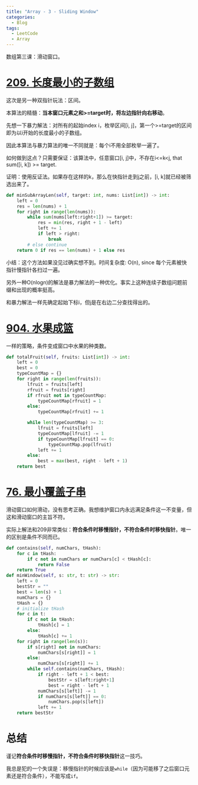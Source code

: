 ```yaml
---
title: "Array - 3 - Sliding Window"
categories:
  - Blog
tags:
  - LeetCode
  - Array
---
```


数组第三课：滑动窗口。

# [209. 长度最小的子数组](https://leetcode-cn.com/problems/minimum-size-subarray-sum/)

这次是另一种双指针玩法：区间。

本算法的精髓：**当本窗口元素之和>=target时，将左边指针向右移动**。

先想一下暴力解法：对所有的起始index i，枚举区间[i, j]，第一个>=target的区间即为以i开始的长度最小的子数组。

因此本算法与暴力算法的唯一不同就是：每个i不用全部枚举一遍了。

如何做到这点？只需要保证：该算法中，任意窗口[i, j]中，不存在i<=k<j, that sum([i, k]) >= target.

证明：使用反证法。如果存在这样的k，那么在快指针走到j之前，[i, k]就已经被筛选出来了。

```python
def minSubArrayLen(self, target: int, nums: List[int]) -> int:
    left = 0
    res = len(nums) + 1
    for right in range(len(nums)): 
        while sum(nums[left:right+1]) >= target:
            res = min(res, right + 1 - left)
            left += 1
            if left > right:
                break
        # else continue
    return 0 if res == len(nums) + 1 else res
```

小结：这个方法如果没见过确实想不到。时间复杂度: O(n), since 每个元素被快指针慢指针各扫过一遍。

另外一种O(nlogn)的解法是暴力解法的一种优化。事实上这种连续子数组问题前缀和出现的概率挺高。

和暴力解法一样先确定起始下标i，但j是在右边二分查找得出的。

# [904. 水果成篮](https://leetcode-cn.com/problems/fruit-into-baskets/)

一样的策略，条件变成窗口中水果的种类数。

```python
def totalFruit(self, fruits: List[int]) -> int:
    left = 0
    best = 0
    typeCountMap = {}
    for right in range(len(fruits)):
        lfruit = fruits[left]
        rfruit = fruits[right]
        if rfruit not in typeCountMap:
            typeCountMap[rfruit] = 1
        else:
            typeCountMap[rfruit] += 1

        while len(typeCountMap) >= 3:
            lfruit = fruits[left]
            typeCountMap[lfruit] -= 1
            if typeCountMap[lfruit] == 0:
                typeCountMap.pop(lfruit)
            left += 1
        else:
            best = max(best, right - left + 1)
    return best
```

# [76. 最小覆盖子串](https://leetcode-cn.com/problems/minimum-window-substring/)

滑动窗口如何滑动，没有思考正确。我想维护窗口内永远满足条件这一不变量，但这和滑动窗口的主旨不符。

实际上解法和209非常类似：**符合条件时移慢指针，不符合条件时移快指针**。唯一的区别是条件不同而已。

```python
def contains(self, numChars, tHash):
    for c in tHash:
        if c not in numChars or numChars[c] < tHash[c]:
            return False
    return True
def minWindow(self, s: str, t: str) -> str:
    left = 0
    bestStr = ""
    best = len(s) + 1
    numChars = {}
    tHash = {}
    # initialize tHash
    for c in t:
        if c not in tHash:
            tHash[c] = 1
        else:
            tHash[c] += 1 
    for right in range(len(s)):
        if s[right] not in numChars:
            numChars[s[right]] = 1
        else:
            numChars[s[right]] += 1
        while self.contains(numChars, tHash):
            if right - left + 1 < best:
                bestStr = s[left:right+1]
                best = right - left + 1
            numChars[s[left]] -= 1
            if numChars[s[left]] == 0:
                numChars.pop(s[left])
            left += 1
    return bestStr
```

# 总结

谨记**符合条件时移慢指针，不符合条件时移快指针**这一技巧。

我总是犯的一个失误是：移慢指针的时候应该是`while`（因为可能移了之后窗口元素还是符合条件），不能写成`if`。